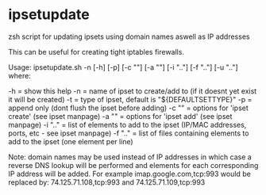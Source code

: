 # ipsetupdate
zsh script for updating ipsets using domain names aswell as IP addresses

This can be useful for creating tight iptables firewalls.

Usage: ipsetupdate.sh -n <NAME> [-h] [-p] [-c \"<OPTS>\"] [-a \"<OPTS>\"] [-i \"<ELEM>..\"] [-f \"<FILE>..\"] [-u \"<URL>..\"]
where: 

 -h            = show this help
 -n <NAME>     = name of ipset to create/add to (if it doesnt yet exist it will be created)
 -t <TYPE>     = type of ipset, default is \"${DEFAULTSETTYPE}\"
 -p            = append only (dont flush the ipset before adding)
 -c \"<OPTS>\"   = options for 'ipset create' (see ipset manpage)
 -a \"<OPTS>\"   = options for 'ipset add' (see ipset manpage)
 -i \"<ELEM>..\" = list of elements to add to the ipset (IP/MAC addresses, ports, etc - see ipset manpage)
 -f \"<FILE>..\" = list of files containing elements to add to the ipset (one element per line)

Note: domain names may be used instead of IP addresses in which case a reverse DNS lookup will be performed and 
      elements for each corresponding IP address will be added.
      For example imap.google.com,tcp:993 would be replaced by: 74.125.71.108,tcp:993 and 74.125.71.109,tcp:993
